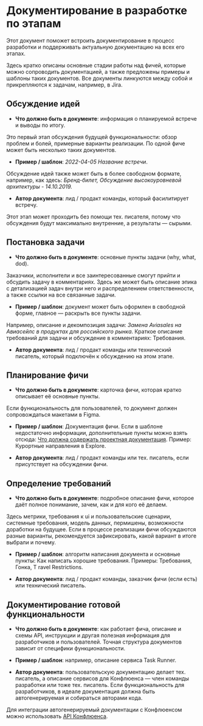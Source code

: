 # **Документирование в разработке по этапам**

Этот документ поможет встроить документирование в процесс разработки и поддерживать актуальную документацию на всех его
этапах. 

Здесь кратко описаны основные стадии работы над фичей, которые можно сопроводить документацией, а также предложены
примеры и шаблоны таких документов. Все документы линкуются между собой и прикрепляются к задачам, например, в Jira.

## Обсуждение идей
- **Что должно быть в документе**: информация о планируемой встрече и выводы по итогу. 

Это первый этап обсуждения будущей функциональности: обзор проблем и болей, примерные варианты реализации. По одной фиче
может быть несколько таких документов.

- **Пример / шаблон**: *2022-04-05 Название встречи*. 

Обсуждение идей также может быть в более свободном формате, например, как здесь:
*Бренд-билет, Обсуждение высокоуровневой архитектуры - 14.10.2019.*

- **Автор документа**: лид / продакт команды, который фасилитирует встречу. 

Этот этап может проходить без помощи тех. писателя, потому что обсуждения будут максимально внутренние, а результаты — сырыми.

## Постановка задачи
- **Что должно быть в документе**: основные пункты задачи (why, what, dod). 

Заказчики, исполнители и все заинтересованные смогут прийти
и обсудить задачу в комментариях. Здесь же может быть описание эпика с детализацией задач внутри него и распределением
ответственности, а также ссылки на все связанные задачи.

- **Пример / шаблон**: документ может быть оформлен в свободной форме, главное — раскрыть все пункты задачи.

Например, описание и декомпозиция задачи: *Замена Aviasales на Авиасейлс в продуктах для российского рынка*. Краткое описание
требований для задачи и обсуждение в комментариях: Требования.

- **Автор документа**: лид / продакт команды или технический писатель, который подключён к обсуждению на этом этапе.

## Планирование фичи
- **Что должно быть в документе**: карточка фичи, которая кратко описывает её основные пункты. 

Если функциональность для
пользователей, то документ должен сопровождаться макетами в Figma. 

- **Пример / шаблон**: Документация фичи. Если в шаблоне недостаточно информации, дополнительные пункты можно взять отсюда: [Что должна содержать проектная документация](/docs/ru/examples/docs_processes/project_docs.md). Пример: Курортные направления в Explore.

- **Автор документа**: лид / продакт команды или тех. писатель, если присутствует на обсуждении фичи.

## Определение требований
- **Что должно быть в документе**: подробное описание фичи, которое даёт полное понимание, зачем, как и для кого её делаем. 

Здесь метрики, требования к ui и пользовательские сценарии, системные требования, модель данных, пермишены, возможности доработки на
будущее. Если в процессе реализации фичи обсуждаются разные варианты, рекомендуется зафиксировать, какой вариант в итоге
выбрали и почему.

- **Пример / шаблон**: алгоритм написания документа и основные пункты: Как написать хорошие требования. Примеры: Требования, Гонка, T
ravel Restrictions.

- **Автор документа**: лид / продакт команды, заказчик фичи (если есть) или технический писатель. 

## Документирование готовой функциональности 
- **Что должно быть в документе**: как работает фича, описание и схемы API, инструкции и другая полезная информация для разработчиков
и пользователей. Точная структура документов зависит от специфики функциональности. 

- **Пример / шаблон**: например, описание сервиса Task Runner. 

- **Автор документа**: пользовательскую документацию делает тех. писатель, а описание сервисов для Конфлюенса — член команды
разработки или тоже тех. писатель. Если функциональность для разработчиков, в идеале документация должна быть автогенерируемая
и собираться авторами кода. 

Для интеграции автогенерируемый документации с Конфлюенсом можно использовать [API Конфлюенса](https://developer.atlassian.com/server/confluence/confluence-server-rest-api/). 